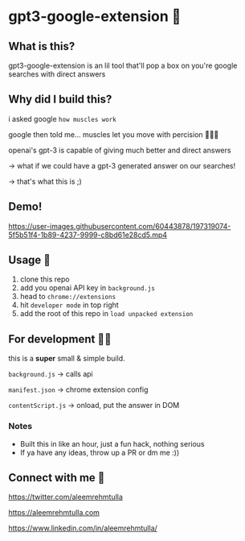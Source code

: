 # gpt3-google-extension 🧐

## What is this?

gpt3-google-extension is an lil tool that'll pop a box on you're google searches with direct answers

## Why did I build this?

i asked google `how muscles work`

google then told me... muscles let you move with percision 🤦🏽‍♂️

openai's gpt-3 is capable of giving much better and direct answers

-> what if we could have a gpt-3 generated answer on our searches! 

-> that's what this is ;)

## Demo!

https://user-images.githubusercontent.com/60443878/197319074-5f5b51f4-1b89-4237-9999-c8bd61e28cd5.mp4


## Usage 🤝

1. clone this repo
2. add you openai API key in `background.js`
2. head to `chrome://extensions`
3. hit `developer mode` in top right
4. add the root of this repo in `load unpacked extension`

## For development 🧑‍💻

this is a **super** small & simple build. 

`background.js` -> calls api

`manifest.json` -> chrome extension config

`contentScript.js` -> onload, put the answer in DOM

### Notes

- Built this in like an hour, just a fun hack, nothing serious 
- If ya have any ideas, throw up a PR or dm me :))

## Connect with me 🤗

https://twitter.com/aleemrehmtulla

https://aleemrehmtulla.com

https://www.linkedin.com/in/aleemrehmtulla/

